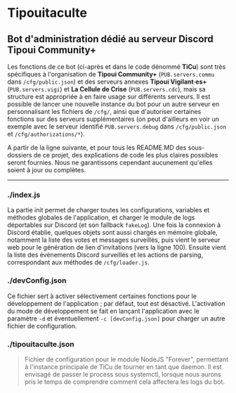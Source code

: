 # Tipouitaculte
## Bot d'administration dédié au serveur Discord **Tipoui Community+**

Les fonctions de ce bot (ci-après et dans le code dénommé **TiCu**) sont très spécifiques à l'organisation de **Tipoui Community+** (`PUB.servers.commu` dans `/cfg/public.json`) et des serveurs annexes **Tipoui Vigilant·es+** (`PUB.servers.vigi`) et **La Cellule de Crise** (`PUB.servers.cdc`), mais sa structure est appropriée à en faire usage sur différents serveurs. Il est possible de lancer une nouvelle instance du bot pour un autre serveur en personnalisant les fichiers de `/cfg/`, ainsi que d'autoriser certaines fonctions sur des serveurs supplémentaires (on peut d'ailleurs en voir un exemple avec le serveur identifié `PUB.servers.debug` dans `/cfg/public.json` et `/cfg/authorizations/*`).

A partir de la ligne suivante, et pour tous les README.MD des sous-dossiers de ce projet, des explications de code les plus claires possibles seront fournies. Nous ne garantissons cependant aucunement qu'elles soient à jour ou complètes.

----------------

### ./index.js
La partie init permet de charger toutes les configurations, variables et méthodes globales de l'application, et charger le module de logs déportables sur Discord (et son fallback `fakeLog`).
Une fois la connexion à Discord établie, quelques objets sont aussi chargés en mémoire globale, notamment la liste des votes et messages surveillés, puis vient le serveur web pour le génération de lien d'invitations (vers la ligne 100). 
Ensuite vient la liste des évènements Discord surveillés et les actions de parsing, correspondant aux méthodes de `/cfg/loader.js`.

### ./devConfig.json
Ce fichier sert à activer sélectivement certaines fonctions pour le développement de l'application ; par défaut, tout est désactivé. L'activation du mode de développement se fait en lançant l'application avec le paramètre `-d` et éventuellement `-c [devConfig.json]` pour charger un autre fichier de configuration.

### ./tipouitaculte.json
> Fichier de configuration pour le module NodeJS "Forever", permettant à l'instance principale de TiCu de tourner en tant que daemon. Il est envisagé de passer le process sous systemctl, lorsque nous aurons pris le temps de comprendre comment cela affectera les logs du bot.

